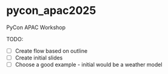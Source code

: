 # pycon_apac2025
PyCon APAC Workshop


TODO:
- [ ] Create flow based on outline
- [ ] Create initial slides
- [ ] Choose a good example - initial would be a weather model
